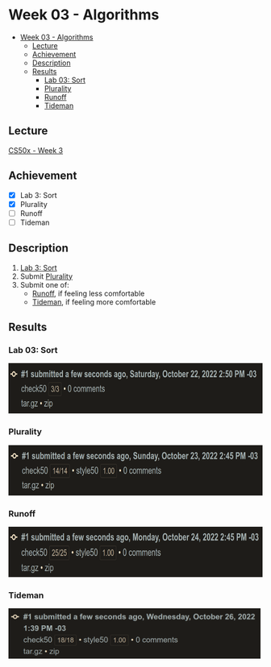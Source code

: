 # Week 03 - Algorithms
- [Week 03 - Algorithms](#week-03---algorithms)
  - [Lecture](#lecture)
  - [Achievement](#achievement)
  - [Description](#description)
  - [Results](#results)
    - [Lab 03: Sort](#lab-03-sort)
    - [Plurality](#plurality)
    - [Runoff](#runoff)
    - [Tideman](#tideman)

## Lecture
[CS50x - Week 3](https://cs50.harvard.edu/x/2022/weeks/3/)

## Achievement

- [x] Lab 3: Sort
- [x] Plurality
- [ ] Runoff
- [ ] Tideman

## Description

1. [Lab 3: Sort](https://cs50.harvard.edu/x/2022/labs/3/#lab-3-sort)
2. Submit [Plurality](https://cs50.harvard.edu/x/2022/psets/3/plurality/)
3. Submit one of:
	- [Runoff](https://cs50.harvard.edu/x/2022/psets/3/runoff/), if feeling less comfortable
	- [Tideman](https://cs50.harvard.edu/x/2022/psets/3/tideman/), if feeling more comfortable


## Results

### Lab 03: Sort
<img src="../images/sort_result.png" alt="lab sort" height="100"/>

### Plurality
<img src="../images/plurality_result.png" alt="problem plurality" height="100"/>

### Runoff
<img src="../images/runoff_result.png" alt="problem runoff" height="100"/>

### Tideman
<img src="../images/tideman_result.png" alt="problem tideman" height="100"/>
